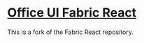 # [Office UI Fabric React](http://dev.office.com/fabric)

This is a fork of the Fabric React repository.
